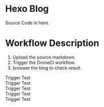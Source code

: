 # Hexo Blog  
Source Code in here.  

# Workflow Description  
1. Upload the source markdown.
2. Trigger the DroneCI workflow.
3. broswer the blog to check result.


Trigger Test  
Trigger Test  
Trigger Test  
Trigger Test  
Trigger Test  
